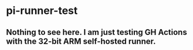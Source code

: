 # pi-runner-test

## Nothing to see here. I am just testing GH Actions with the 32-bit ARM self-hosted runner. 
